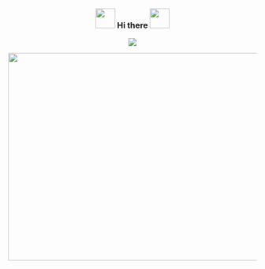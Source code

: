 <div align="center">
<h3><img src="https://media.giphy.com/media/WUlplcMpOCEmTGBtBW/giphy.gif" width="40"> Hi there <img src="https://media.giphy.com/media/WUlplcMpOCEmTGBtBW/giphy.gif" width="40"></h3>
</div>

<div  align="center">
<a href="https://github.com/tugbaca/github-readme-stats">
  <img align="center" src="https://github-readme-stats.vercel.app/api/top-langs/?username=tugbaca&theme=merko&layout=compact&langs_count=10" />
</a>
</div>


<p align="center">
<img src="https://media.giphy.com/media/xUA7aKLVvFU9Zbapj2/giphy.gif" width="750" height="420"> 
</p>

